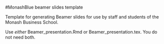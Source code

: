 #MonashBlue beamer slides template

Template for generating Beamer slides for use by staff and students of the Monash Business School.

Use *either* Beamer_presentation.Rmd or Beamer_presentation.tex. You do not need both.
